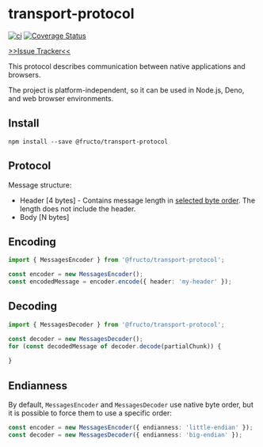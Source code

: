 # transport-protocol

[![ci](https://github.com/fructo/transport-protocol/workflows/ci/badge.svg)](https://github.com/fructo/transport-protocol/actions)
[![Coverage Status](https://codecov.io/gh/fructo/transport-protocol/branch/main/graph/badge.svg)](https://codecov.io/gh/fructo/transport-protocol/branch/main)

[>>Issue Tracker<<](https://github.com/fructo/fructo/issues)

This protocol describes communication between native applications and browsers.

The project is platform-independent, so it can be used in Node.js, Deno, and web browser environments.

## Install
```console
npm install --save @fructo/transport-protocol
```

## Protocol
Message structure:
- Header [4 bytes] - Contains message length in [selected byte order](#endianness). The length does not include the header.
- Body [N bytes]

## Encoding
```ts
import { MessagesEncoder } from '@fructo/transport-protocol';

const encoder = new MessagesEncoder();
const encodedMessage = encoder.encode({ header: 'my-header' });
```

## Decoding
```ts
import { MessagesDecoder } from '@fructo/transport-protocol';

const decoder = new MessagesDecoder();
for (const decodedMessage of decoder.decode(partialChunk)) {
    
}
```

## Endianness
By default, `MessagesEncoder` and `MessagesDecoder` use native byte order, but it is possible to force them to use a specific order:
```ts
const encoder = new MessagesEncoder({ endianness: 'little-endian' });
const decoder = new MessagesDecoder({ endianness: 'big-endian' });
```
